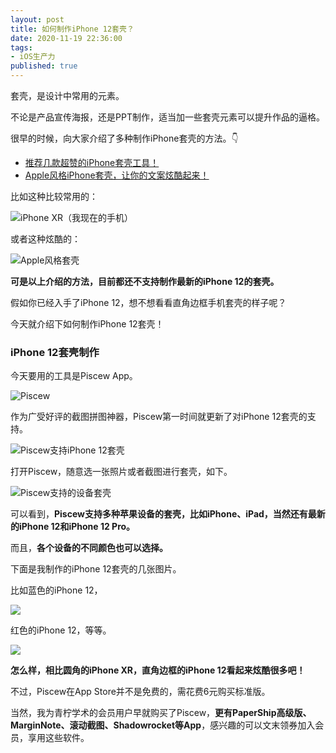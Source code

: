 ```yaml
---
layout: post
title: 如何制作iPhone 12套壳？
date: 2020-11-19 22:36:00
tags: 
- iOS生产力
published: true
---
```




套壳，是设计中常用的元素。

不论是产品宣传海报，还是PPT制作，适当加一些套壳元素可以提升作品的逼格。

很早的时候，向大家介绍了多种制作iPhone套壳的方法。👇

- [推荐几款超赞的iPhone套壳工具！](https://mp.weixin.qq.com/s/ZJJK7s09SqnWntoEXRBDUg)
- [Apple风格iPhone套壳，让你的文案炫酷起来！](https://mp.weixin.qq.com/s/FUTlXo4L6yAuGxWyFB03CQ)

比如这种比较常用的：

![iPhone XR（我现在的手机）](https://figurebed-iseex.oss-cn-hangzhou.aliyuncs.com/img/20201119173330.PNG)

或者这种炫酷的：

![Apple风格套壳](https://figurebed-iseex.oss-cn-hangzhou.aliyuncs.com/img/20201119172959.PNG)

**可是以上介绍的方法，目前都还不支持制作最新的iPhone 12的套壳。**

假如你已经入手了iPhone 12，想不想看看直角边框手机套壳的样子呢？

今天就介绍下如何制作iPhone 12套壳！

### iPhone 12套壳制作

今天要用的工具是Piscew App。

![Piscew](https://figurebed-iseex.oss-cn-hangzhou.aliyuncs.com/img/20201119174222.PNG)

作为广受好评的截图拼图神器，Piscew第一时间就更新了对iPhone 12套壳的支持。


![Piscew支持iPhone 12套壳](https://figurebed-iseex.oss-cn-hangzhou.aliyuncs.com/img/20201119174735.PNG)

打开Piscew，随意选一张照片或者截图进行套壳，如下。

![Piscew支持的设备套壳](https://figurebed-iseex.oss-cn-hangzhou.aliyuncs.com/img/20201119175607.PNG)

可以看到，**Piscew支持多种苹果设备的套壳，比如iPhone、iPad，当然还有最新的iPhone 12和iPhone 12 Pro。**

而且，**各个设备的不同颜色也可以选择。**

下面是我制作的iPhone 12套壳的几张图片。

比如蓝色的iPhone 12，

![](https://figurebed-iseex.oss-cn-hangzhou.aliyuncs.com/img/20201119175855.PNG)

红色的iPhone 12，等等。

![](https://figurebed-iseex.oss-cn-hangzhou.aliyuncs.com/img/20201119175910.PNG)

**怎么样，相比圆角的iPhone XR，直角边框的iPhone 12看起来炫酷很多吧！**

不过，Piscew在App Store并不是免费的，需花费6元购买标准版。

当然，我为青柠学术的会员用户早就购买了Piscew，**更有PaperShip高级版、MarginNote、滚动截图、Shadowrocket等App**，感兴趣的可以文末领券加入会员，享用这些软件。



  